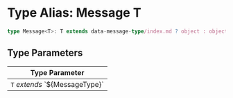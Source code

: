 # Type Alias: Message T

```ts
type Message<T>: T extends data-message-type/index.md ? object : object;
```

## Type Parameters

| Type Parameter |
| ------ |
| `T` *extends* \`$\{MessageType\}\` |
